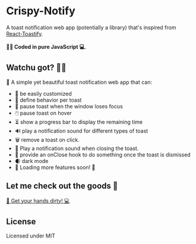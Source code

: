 # Crispy-Notify

A toast notification web app (potentially a library) that's inspired from [React-Toastify](https://github.com/fkhadra/react-toastify).
<br>
<br>
**👨‍💻 Coded in pure JavaScript 💻**.

## Watchu got? 🧐🤔

🚀 A simple yet beautiful toast notification web app that can:

- 🎨 be easily customized
- 🎯 define behavior per toast
- 👀 pause toast when the window loses focus
- 🖱️ pause toast on hover
- ⏳ show a progress bar to display the remaining time
- 🔊 play a notification sound for different types of toast
- 🗑️ remove a toast on click.
- 🔔 Play a notification sound when closing the toast.
- 🎣 provide an onClose hook to do something once the toast is dismissed
- 🌒 dark mode
- 🚀 Loading more features soon! 🚧

## Let me check out the goods 👀

[💪 Get your hands dirty! 💻](https://google.com)

## License

Licensed under MIT

